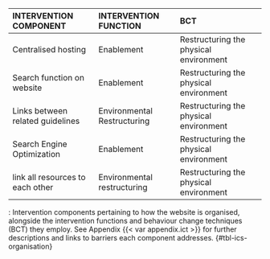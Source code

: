 | **INTERVENTION COMPONENT**                                                                                                     | **INTERVENTION FUNCTION** | **BCT**                                    |
|:--------------------------------|:-----------------|:--------------------|
| Centralised hosting                                                                | Enablement                  | Restructuring the physical environment      |
| Search function on website                                                         | Enablement                  | Restructuring the physical environment      |
| Links between related guidelines                                                   | Environmental Restructuring | Restructuring the physical environment      |
| Search Engine Optimization                                                         | Enablement                  | Restructuring the physical environment      |
| link all resources to each other                                                   | Environmental restructuring | Restructuring the physical environment      |

: Intervention components pertaining to how the website is organised, alongside the intervention functions and behaviour change techniques (BCT) they employ. See Appendix {{< var appendix.ict >}} for further descriptions and links to barriers each component addresses. {#tbl-ics-organisation}

<!--
5 (5)
-->

<!-- | Permanent document object identifiers (DOIs)                                       | Enablement                  | Restructuring the physical environment      | -->
<!-- | Decision tools for discovering appropriate resources                               | Enablement                  | Instruction on how to perform the behaviour | -->
<!-- | Collections of related reporting guidelines                                        | Environmental Restructuring | Adding objects to the environment           | -->
<!-- | Embed reporting guidelines that "fit together"                                     | Enablement                  | Instruction on how to perform the behavior  | -->
<!-- | Create prompts / communication campaigns to target authors early in their research | Enablement                  | Prompts/cues                                | -->
